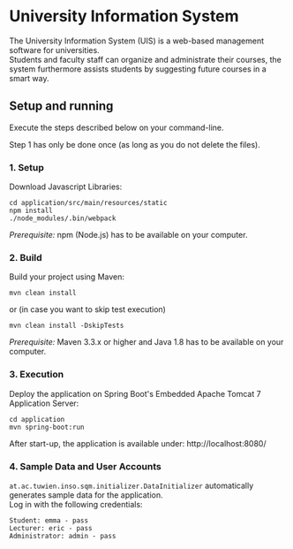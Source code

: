 # University Information System #

The University Information System (UIS) is a web-based management software for universities. <br/>
Students and faculty staff can organize and administrate their courses, the system furthermore assists students by
suggesting future courses in a smart way.

## Setup and running ##

Execute the steps described below on your command-line.

Step 1 has only be done once (as long as you do not delete the files).

### 1. Setup ###

Download Javascript Libraries:

```
cd application/src/main/resources/static
npm install
./node_modules/.bin/webpack
```

_Prerequisite:_ npm (Node.js) has to be available on your computer.

### 2. Build ###

Build your project using Maven:

```
mvn clean install
```

or (in case you want to skip test execution)

```
mvn clean install -DskipTests
```

_Prerequisite:_  Maven 3.3.x or higher and Java 1.8 has to be available on your computer.

### 3. Execution ###

Deploy the application on Spring Boot's Embedded Apache Tomcat 7 Application Server:

```
cd application
mvn spring-boot:run
```

After start-up, the application is available under:
http://localhost:8080/

### 4. Sample Data and User Accounts ###

```at.ac.tuwien.inso.sqm.initializer.DataInitializer``` automatically generates sample data for the application.<br/>
Log in with the following credentials:

```
Student: emma - pass
Lecturer: eric - pass
Administrator: admin - pass
```



